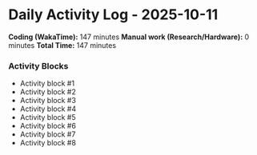 # Daily Activity Log - 2025-10-11

**Coding (WakaTime):** 147 minutes
**Manual work (Research/Hardware):** 0 minutes
**Total Time:** 147 minutes

### Activity Blocks
- Activity block #1
- Activity block #2
- Activity block #3
- Activity block #4
- Activity block #5
- Activity block #6
- Activity block #7
- Activity block #8
